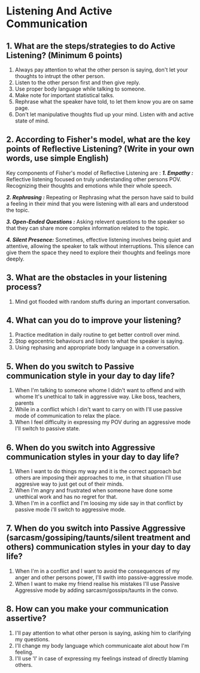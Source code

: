 # Listening And Active Communication

## 1. What are the steps/strategies to do Active Listening? (Minimum 6 points)

1. Always pay attention to what the other person is saying, don't let your thoughts to intrupt the other person.
2. Listen to the other person first and then give reply.
3. Use proper body language while talking to someone.
4. Make note for important statistical talks.
5. Rephrase what the speaker have told, to let them know you are on same page.
6. Don't let manipulative thoughts flud up your mind. Listen with and active state of mind.

## 2. According to Fisher's model, what are the key points of Reflective Listening? (Write in your own words, use simple English)

Key components of Fisher's model of Reflective Listening are :
**_1. Empathy :_** Reflective listening focused on truly understanding other persons POV. Recognizing their thoughts and emotions while their whole speech.

**_2. Rephrasing :_** Repeating or Rephrasing what the person have said to build a feeling in their mind that you were listening with all ears and understood the topic.

**_3. Open-Ended Questions :_** Asking relevent questions to the speaker so that they can share more complex information related to the topic.

**_4. Silent Presence:_** Sometimes, effective listening involves being quiet and attentive, allowing the speaker to talk without interruptions. This silence can give them the space they need to explore their thoughts and feelings more deeply.

## 3. What are the obstacles in your listening process?

1. Mind got flooded with random stuffs during an important conversation.

## 4. What can you do to improve your listening?

1. Practice meditation in daily routine to get better controll over mind.
2. Stop egocentric behaviours and listen to what the speaker is saying.
3. Using rephasing and appropriate body language in a conversation.

## 5. When do you switch to Passive communication style in your day to day life?

1. When I'm talking to someone whome I didn't want to offend and with whome It's unethical to talk in aggressive way. Like boss, teachers, parents
2. While in a conflict which I din't want to carry on with I'll use passive mode of communication to relax the place.
3. When I feel difficulty in expressing my POV during an aggressive mode I'll switch to passive state.

## 6. When do you switch into Aggressive communication styles in your day to day life?

1. When I want to do things my way and it is the correct approach but others are imposing their approaches to me, in that situation I'll use aggresive way to just get out of their minds.
2. When I'm angry and frustrated when someone have done some unethical work and has no regret for that.
3. When I'm in a conflict and I'm loosing my side say in that conflict by passive mode i'll switch to aggressive mode.

## 7. When do you switch into Passive Aggressive (sarcasm/gossiping/taunts/silent treatment and others) communication styles in your day to day life?

1. When I'm in a conflict and I want to avoid the consequences of my anger and other persons power, I'll swith into passive-aggressive mode.
2. When I want to make my friend realise his mistakes I'll use Passive Aggressive mode by adding sarcasm/gossips/taunts in the convo.

## 8. How can you make your communication assertive?

1. I'll pay attention to what other person is saying, asking him to clarifying my questions.
2. I'll change my body language which communicaate alot about how I'm feeling.
3. I'll use 'I' in case of expressing my feelings instead of directly blaming others.
